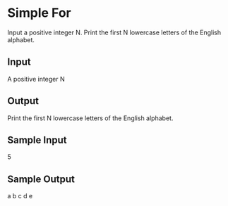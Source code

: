 # Simple For

Input a positive integer N. Print the first N lowercase letters of the English alphabet.

## Input
A positive integer N

## Output
Print the first N lowercase letters of the English alphabet.

## Sample Input
5

## Sample Output
a b c d e

